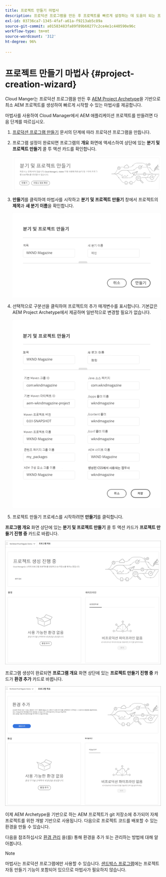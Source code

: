```yaml
---
title: 프로젝트 만들기 마법사
description: 프로덕션 프로그램을 만든 후 프로젝트를 빠르게 설정하는 데 도움이 되는 프로젝트 만들기 마법사에 대해 알아봅니다.
exl-id: 03736ca7-1345-4faf-a61a-f9213ab5c89a
source-git-commit: a01583483fa89f89b60277c2ce4e1c440590e96c
workflow-type: tm+mt
source-wordcount: '312'
ht-degree: 96%

---
```


# 프로젝트 만들기 마법사 {#project-creation-wizard}

Cloud Manger는 프로덕션 프로그램을 만든 후 [AEM Project Archetype](https://experienceleague.adobe.com/docs/experience-manager-core-components/using/developing/archetype/overview.html)을 기반으로 최소 AEM 프로젝트를 생성하여 빠르게 시작할 수 있는 마법사를 제공합니다.

마법사를 사용하여 Cloud Manager에서 AEM 애플리케이션 프로젝트를 만들려면 다음 단계를 따르십시오.

1. [프로덕션 프로그램 만들기](creating-production-programs.md) 문서의 단계에 따라 프로덕션 프로그램을 만듭니다.

1. 프로그램 설정이 완료되면 프로그램의 **개요** 화면에 액세스하여 상단에 있는 **분기 및 프로젝트 만들기** 콜 투 액션 카드를 확인합니다.

   ![마법사의 콜 투 액션 카드](assets/create-wizard1.png)

1. **만들기**&#x200B;를 클릭하여 마법사를 시작하고 **분기 및 프로젝트 만들기** 창에서 프로젝트의 **제목**&#x200B;과 **새 분기 이름**&#x200B;을 확인합니다.

   ![분기 및 프로젝트 만들기](assets/create-wizard2.png)

1. 선택적으로 구분선을 클릭하여 프로젝트의 추가 매개변수를 표시합니다. 기본값은 AEM Project Archetype에서 제공하며 일반적으로 변경할 필요가 없습니다.

   ![추가 프로젝트 매개변수](assets/create-wizard5.png)

1. 프로젝트 만들기 프로세스를 시작하려면 **만들기**&#x200B;를 클릭합니다.


**프로그램 개요** 화면 상단에 있는 **분기 및 프로젝트 만들기** 콜 투 액션 카드가 **프로젝트 만들기 진행 중** 카드로 바뀝니다.

![프로젝트 만들기 진행 중](assets/create-wizard3.png)

프로그램 생성이 완료되면 **프로그램 개요** 화면 상단에 있는 **프로젝트 만들기 진행 중** 카드가 **환경 추가** 카드로 바뀝니다.

![환경 추가](assets/create-wizard4.png)

이제 AEM Archetype을 기반으로 하는 AEM 프로젝트가 git 저장소에 추가되어 자체 프로젝트를 위한 개발 기반으로 사용됩니다. 다음으로 프로젝트 코드를 배포할 수 있는 환경을 만들 수 있습니다.

다음을 참조하십시오 [환경 관리](/help/implementing/cloud-manager/manage-environments.md) 을(를) 통해 환경을 추가 또는 관리하는 방법에 대해 알아봅니다.

>[!NOTE]
>
>마법사는 프로덕션 프로그램에만 사용할 수 있습니다. [샌드박스 프로그램](introduction-sandbox-programs.md#auto-creation)에는 프로젝트 자동 만들기 기능이 포함되어 있으므로 마법사가 필요하지 않습니다.